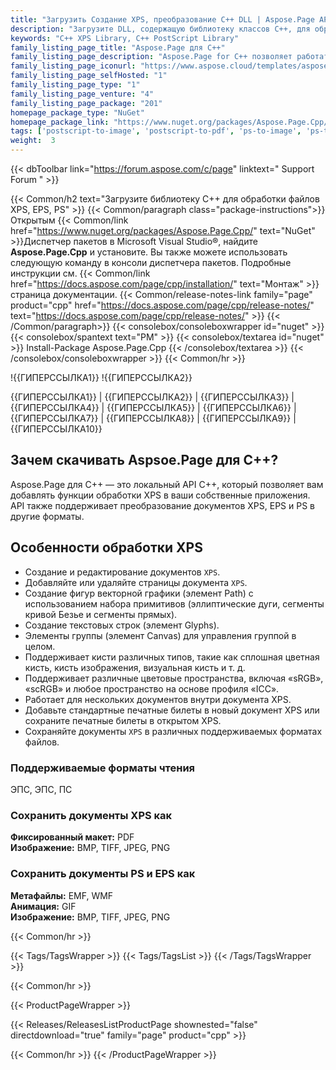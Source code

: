 ```yaml
---
title: "Загрузить Создание XPS, преобразование C++ DLL | Aspose.Page API"
description: "Загрузите DLL, содержащую библиотеку классов C++, для обработки документов XPS и PostScript через локальный API. Добавьте текст, изображения, страницы, градиент, сетку. Преобразование XPS."
keywords: "C++ XPS Library, C++ PostScript Library"
family_listing_page_title: "Aspose.Page для C++"
family_listing_page_description: "Aspose.Page for C++ позволяет работать с документами XPS и EPS/PS в вашем приложении C++. Он позволяет создавать, редактировать и сохранять существующие, а также новые документы XPS. Кроме того, он позволяет конвертировать документы XPS и EPS в PDF и изображения разных типов. Его можно использовать для разработки приложений для обработки и преобразования документов XPS и EPS в несколько других форматов, таких как PDF, JPEG, BMP, TIFF и другие. API предоставляет внутренние форматы файлов XPS и EPS в удобных высокоуровневых вызовах API, что позволяет вам сосредоточиться на разработке приложений."
family_listing_page_iconurl: "https://www.aspose.cloud/templates/aspose/App_Themes/V3/images/page/272x272/aspose_page-for-cpp.png"
family_listing_page_selfHosted: "1"
family_listing_page_type: "1"
family_listing_page_venture: "4"
family_listing_page_package: "201"
homepage_package_type: "NuGet"
homepage_package_link: "https://www.nuget.org/packages/Aspose.Page.Cpp/"
tags: ['postscript-to-image', 'postscript-to-pdf', 'ps-to-image', 'ps-to-pdf', 'xps-to-bmp', 'xps-to-image', 'xps-to-jpeg', 'xps-to-pdf', 'xps-to-png', 'xps-to-tiff']
weight:  3
---
```


{{< dbToolbar link="https://forum.aspose.com/c/page" linktext=" Support Forum " >}}

{{< Common/h2 text="Загрузите библиотеку C++ для обработки файлов XPS, EPS, PS"  >}}
{{< Common/paragraph class="package-instructions">}}
Открытым
{{< Common/link href="https://www.nuget.org/packages/Aspose.Page.Cpp/" text="NuGet"  >}}Диспетчер пакетов в Microsoft Visual Studio®, найдите <b>Aspose.Page.Cpp</b> и установите. Вы также можете использовать следующую команду в консоли диспетчера пакетов. Подробные инструкции см.
{{< Common/link href="https://docs.aspose.com/page/cpp/installation/" text="Монтаж"  >}}страница документации.
{{< Common/release-notes-link family="page" product="cpp" href="https://docs.aspose.com/page/cpp/release-notes/" text="https://docs.aspose.com/page/cpp/release-notes/"  >}}
{{< /Common/paragraph>}}
{{< consolebox/consoleboxwrapper id="nuget" >}}
       {{< consolebox/spantext text="PM" >}}
       {{< consolebox/textarea id="nuget" >}} Install-Package Aspose.Page.Cpp {{< /consolebox/textarea >}}
{{< /consolebox/consoleboxwrapper >}}
{{< Common/hr >}}

!{{ГИПЕРССЫЛКА1}} !{{ГИПЕРССЫЛКА2}}

{{ГИПЕРССЫЛКА1}} | {{ГИПЕРССЫЛКА2}} | {{ГИПЕРССЫЛКА3}} | {{ГИПЕРССЫЛКА4}} | {{ГИПЕРССЫЛКА5}} | {{ГИПЕРССЫЛКА6}} | {{ГИПЕРССЫЛКА7}} | {{ГИПЕРССЫЛКА8}} | {{ГИПЕРССЫЛКА9}} | {{ГИПЕРССЫЛКА10}}

## Зачем скачивать Aspsoe.Page для C++?

Aspose.Page для C++ — это локальный API C++, который позволяет вам добавлять функции обработки XPS в ваши собственные приложения. API также поддерживает преобразование документов XPS, EPS и PS в другие форматы.

## Особенности обработки XPS

- Создание и редактирование документов `XPS`.
- Добавляйте или удаляйте страницы документа `XPS`.
- Создание фигур векторной графики (элемент Path) с использованием набора примитивов (эллиптические дуги, сегменты кривой Безье и сегменты прямых).
- Создание текстовых строк (элемент Glyphs).
- Элементы группы (элемент Canvas) для управления группой в целом.
- Поддерживает кисти различных типов, такие как сплошная цветная кисть, кисть изображения, визуальная кисть и т. д.
- Поддерживает различные цветовые пространства, включая «sRGB», «scRGB» и любое пространство на основе профиля «ICC».
- Работает для нескольких документов внутри документа XPS.
- Добавьте стандартные печатные билеты в новый документ XPS или сохраните печатные билеты в открытом XPS.
- Сохраняйте документы `XPS` в различных поддерживаемых форматах файлов.

### Поддерживаемые форматы чтения

ЭПС, ЭПС, ПС

### Сохранить документы XPS как

**Фиксированный макет:** PDF\
**Изображение:** BMP, TIFF, JPEG, PNG

### Сохранить документы PS и EPS как

**Метафайлы:** EMF, WMF\
**Анимация:** GIF\
**Изображение:** BMP, TIFF, JPEG, PNG

{{< Common/hr >}}

{{< Tags/TagsWrapper >}}
 {{< Tags/TagsList >}}
{{< /Tags/TagsWrapper >}}

{{< Common/hr >}}

{{< ProductPageWrapper >}}
<!-- ReleasesListProductPage-->
   {{< Releases/ReleasesListProductPage shownested="false"  directdownload="true" family="page" product="cpp" >}}
<!-- /ReleasesListProductPage-->
{{< Common/hr >}}
{{< /ProductPageWrapper >}}

